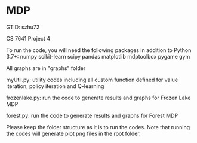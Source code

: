 # MDP
GTID: szhu72

CS 7641 Project 4

To run the code, you will need the following packages in addition to Python 3.7+:
numpy
scikit-learn
scipy
pandas
matplotlib
mdptoolbox
pygame
gym


All graphs are in "graphs" folder

myUtil.py: utility codes including all custom function defined for value iteration, policy iteration and Q-learning

frozenlake.py: run the code to generate results and graphs for Frozen Lake MDP

forest.py: run the code to generate results and graphs for Forest MDP

Please keep the folder structure as it is to run the codes. Note that running the codes will generate plot png files in the root folder.
